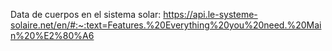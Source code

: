 Data de cuerpos en el sistema solar: https://api.le-systeme-solaire.net/en/#:~:text=Features.%20Everything%20you%20need.%20Main%20%E2%80%A6
